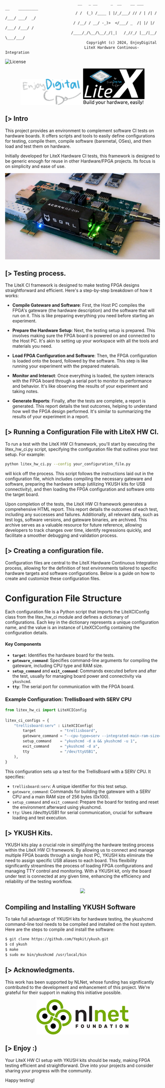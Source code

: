 ```
                                 __   _ __      _  __    __ ___      __    _________
                                / /  (_) /____ | |/_/___/ // / | /| / /___/ ___/  _/
                               / /__/ / __/ -_)>  </___/ _  /| |/ |/ /___/ /___/ /
                              /____/_/\__/\__/_/|_|   /_//_/ |__/|__/    \___/___/
                                     Copyright (c) 2024, EnjoyDigital
                                    LiteX Hardware Continous-Integration
```

![License](https://img.shields.io/badge/License-BSD%202--Clause-orange.svg)


<p align="center">
  <img src="doc/enjoy_digital.png" width="200" />
  <img src="doc/litex.png" width="200" />
</p>


[> Intro
--------

This project provides an environment to complement software CI tests on hardware boards. It offers
scripts and tools to easily define configurations for testing, compile them, compile software (baremetal,
OSes), and then load and test them on hardware.

Initially developed for LiteX Hardware CI tests, this framework is designed to be generic enough for
reuse in other Hardware/FPGA projects. Its focus is on simplicity and ease of use.

<p align="center"><img src="doc/litex_acorn_baseboard.png"/></p>

[> Testing process.
-------------------

The LiteX CI framework is designed to make testing FPGA designs straightforward and efficient.
Here's a step-by-step breakdown of how it works:

- **Compile Gateware and Software**: First, the Host PC compiles the FPGA's gateware (the hardware
  description) and the software that will run on it. This is like preparing everything you need
  before starting an experiment.

- **Prepare the Hardware Setup**: Next, the testing setup is prepared. This involves making sure the
  FPGA board is powered on and connected to the Host PC. It's akin to setting up your workspace
  with all the tools and materials you need.

- **Load FPGA Configuration and Software**: Then, the FPGA configuration is loaded onto the board,
  followed by the software. This step is like running your experiment with the prepared materials.

- **Monitor and Interact**: Once everything is loaded, the system interacts with the FPGA board through
  a serial port to monitor its performance and behavior. It's like observing the results of your
  experiment and taking notes.

- **Generate Reports**: Finally, after the tests are complete, a report is generated. This report
  details the test outcomes, helping to understand how well the FPGA design performed. It's similar
  to summarizing the results of your experiment in a report.

[> Running a Configuration File with LiteX HW CI.
-------------------------------------------------

To run a test with the LiteX HW CI framework, you'll start by executing the litex_hw_ci.py script,
specifying the configuration file that outlines your test setup. For example:
```sh
python litex_hw_ci.py --config your_configuration_file.py
```

will kick off the process. This script follows the instructions laid out in the configuration file,
which includes compiling the necessary gateware and software, preparing the hardware setup
(utilizing YKUSH kits for USB connectivity), and then loading the FPGA configuration and software
onto the target board.

Upon completion of the tests, the LiteX HW CI framework generates a comprehensive HTML report. This
report details the outcomes of each test, including any successes and failures. Additionally, all
relevant data, such as test logs, software versions, and gateware binaries, are archived. This
archive serves as a valuable resource for future reference, allowing developers to track changes
over time, identify regressions quickly, and facilitate a smoother debugging and validation
process.


[> Creating a configuration file.
---------------------------------

Configuration files are central to the LiteX Hardware Continuous Integration process, allowing for
the definition of test environments tailored to specific hardware targets and software
configurations. Below is a guide on how to create and customize these configuration files.

# Configuration File Structure

Each configuration file is a Python script that imports the LiteXCIConfig class from the litex_hw_ci
module and defines a dictionary of configurations. Each key in the dictionary represents a unique
configuration name, and the value is an instance of LiteXCIConfig containing the configuration
details.

#### Key Components

- **`target`**: Identifies the hardware board for the tests.
- **`gateware_command`**: Specifies command-line arguments for compiling the gateware, including CPU
    type and RAM size.
- **`setup_command`** and **`exit_command`**: Commands executed before and after the test, usually
    for managing board power and connectivity via `ykushcmd`.
- **`tty`**: The serial port for communication with the FPGA board.

### Example Configuration: TrellisBoard with SERV CPU

```python
from litex_hw_ci import LiteXCIConfig

litex_ci_configs = {
    "trellisboard:serv" : LiteXCIConfig(
        target           = "trellisboard",
        gateware_command = "--cpu-type=serv --integrated-main-ram-size=0x100",
        setup_command    = "ykushcmd -d a && ykushcmd -u 1",
        exit_command     = "ykushcmd -d a",
        tty              = "/dev/ttyUSB1",
    ),
}
```
This configuration sets up a test for the TrellisBoard with a SERV CPU. It specifies:

- `trellisboard:serv`: A unique identifier for this test setup.
- `gateware_command`: Commands for building the gateware with a SERV CPU and a main RAM size of 256
  bytes (0x100).
- `setup_command` and `exit_command`: Prepare the board for testing and reset the environment
  afterward using ykushcmd.
- `tty`: Uses /dev/ttyUSB1 for serial communication, crucial for software loading and test
  execution.


[> YKUSH Kits.
--------------

YKUSH kits play a crucial role in simplifying the hardware testing process within the LiteX HW CI
framework. By allowing us to connect and manage multiple FPGA boards through a single host PC,
YKUSH kits eliminate the need to assign specific USB aliases to each board. This flexibility
significantly streamlines the process of loading FPGA configurations and managing TTY control and
monitoring. With a YKUSH kit, only the board under test is connected at any given time, enhancing
the efficiency and reliability of the testing workflow.

<p align="center">
  <img src="https://www.yepkit.com/uploads/images/eb63b_YKUSH_rev.png" width="300" />
</p>

## Compiling and Installing YKUSH Software

To take full advantage of YKUSH kits for hardware testing, the ykushcmd command-line tool needs to
be compiled and installed on the host system. Here are the steps to compile and install the
software:

```sh
$ git clone https://github.com/Yepkit/ykush.git
$ cd ykush
$ make
$ sudo mv bin/ykushcmd /usr/local/bin
```

[> Acknowledgments.
-------------------
This work has been supported by NLNet, whose funding has significantly contributed to the
development and enhancement of this project. We're grateful for their support in making this
initiative possible.

<p align="center">
  <img src="doc/nlnet.svg" width="300" />
</p>

[> Enjoy :)
-----------

Your LiteX HW CI setup with YKUSH kits should be ready, making FPGA testing efficient and
straightforward. Dive into your projects and consider sharing your progress with the community.

Happy testing!